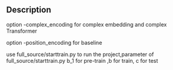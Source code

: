 ## Description

option -complex_encoding for complex embedding and complex Transformer

option -position_encoding for baseline

use full_source/starttrain.py to run the project,parameter of full_source/starttrain.py b_1 for pre-train ,b for train, c for test

